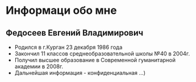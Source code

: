 # Информаци обо мне

## Федосеев Евгений Владимирович

- Родился в г.Курган 23 декабря 1986 года
- Закончил 11 классов среднеобразовательной школы №40 в 2004г.
- Получил высшее образование в Современной гуманитарной академии в 2008г.
- Дальнейшая информация - конфиденциальная ...)

